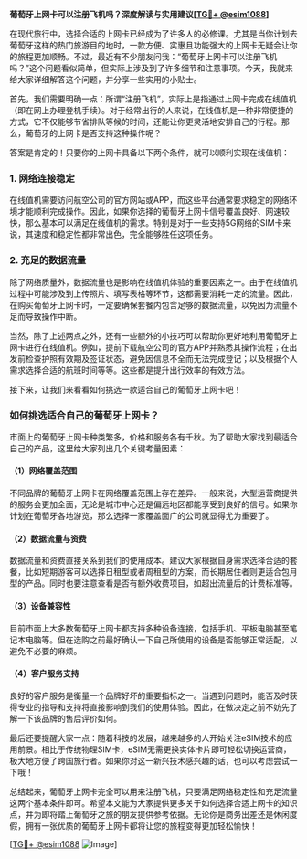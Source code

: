 **葡萄牙上网卡可以注册飞机吗？深度解读与实用建议[[TG💪+ @esim1088](https://t.me/s/esim1088)]**

在现代旅行中，选择合适的上网卡已经成为了许多人的必修课。尤其是当你计划去葡萄牙这样的热门旅游目的地时，一款方便、实惠且功能强大的上网卡无疑会让你的旅程更加顺畅。不过，最近有不少朋友问我：“葡萄牙上网卡可以注册飞机吗？”这个问题看似简单，但实际上涉及到了许多细节和注意事项。今天，我就来给大家详细解答这个问题，并分享一些实用的小贴士。

首先，我们需要明确一点：所谓“注册飞机”，实际上是指通过上网卡完成在线值机（即在网上办理登机手续）。对于经常出行的人来说，在线值机是一种非常便捷的方式，它不仅能够节省排队等候的时间，还能让你更灵活地安排自己的行程。那么，葡萄牙的上网卡是否支持这种操作呢？

答案是肯定的！只要你的上网卡具备以下两个条件，就可以顺利实现在线值机：

### 1. 网络连接稳定

在线值机需要访问航空公司的官方网站或APP，而这些平台通常要求稳定的网络环境才能顺利完成操作。因此，如果你选择的葡萄牙上网卡信号覆盖良好、网速较快，那么基本可以满足在线值机的需求。特别是对于一些支持5G网络的SIM卡来说，其速度和稳定性都非常出色，完全能够胜任这项任务。

### 2. 充足的数据流量

除了网络质量外，数据流量也是影响在线值机体验的重要因素之一。由于在线值机过程中可能涉及到上传照片、填写表格等环节，这都需要消耗一定的流量。因此，在购买葡萄牙上网卡时，一定要确保套餐内包含足够的数据流量，以免因为流量不足而导致操作中断。

当然，除了上述两点之外，还有一些额外的小技巧可以帮助你更好地利用葡萄牙上网卡进行在线值机。例如，提前下载航空公司的官方APP并熟悉其操作流程；在出发前检查护照有效期及签证状态，避免因信息不全而无法完成登记；以及根据个人需求选择合适的航班时间等等。这些都是提升出行效率的有效方法。

接下来，让我们来看看如何挑选一款适合自己的葡萄牙上网卡吧！

### 如何挑选适合自己的葡萄牙上网卡？

市面上的葡萄牙上网卡种类繁多，价格和服务各有千秋。为了帮助大家找到最适合自己的产品，这里给大家列出几个关键考量因素：

#### （1）网络覆盖范围

不同品牌的葡萄牙上网卡在网络覆盖范围上存在差异。一般来说，大型运营商提供的服务会更加全面，无论是城市中心还是偏远地区都能享受到良好的信号。如果你计划在葡萄牙各地游览，那么选择一家覆盖面广的公司就显得尤为重要了。

#### （2）数据流量与资费

数据流量和资费直接关系到我们的使用成本。建议大家根据自身需求选择合适的套餐，比如短期游客可以选择日租型或者周租型的方案，而长期居住者则更适合包月型的产品。同时也要注意查看是否有额外收费项目，如超出流量后的计费标准等。

#### （3）设备兼容性

目前市面上大多数葡萄牙上网卡都支持多种设备连接，包括手机、平板电脑甚至笔记本电脑等。但在选购之前最好确认一下自己所使用的设备是否能够正常适配，以避免不必要的麻烦。

#### （4）客户服务支持

良好的客户服务是衡量一个品牌好坏的重要指标之一。当遇到问题时，能否及时获得专业的指导和支持将直接影响到我们的使用体验。因此，在做决定之前不妨先了解一下该品牌的售后评价如何。

最后还要提醒大家一点：随着科技的发展，越来越多的人开始关注eSIM技术的应用前景。相比于传统物理SIM卡，eSIM无需更换实体卡片即可轻松切换运营商，极大地方便了跨国旅行者。如果你对这一新兴技术感兴趣的话，也可以考虑尝试一下哦！

总结起来，葡萄牙上网卡完全可以用来注册飞机，只要满足网络稳定性和充足流量这两个基本条件即可。希望本文能为大家提供更多关于如何选择合适上网卡的知识点，并为即将踏上葡萄牙之旅的朋友提供参考依据。无论你是商务出差还是休闲度假，拥有一张优质的葡萄牙上网卡都将让您的旅程变得更加轻松愉快！

[[TG💪+ @esim1088](https://t.me/s/esim1088) ![Image](https://i.postimg.cc/4NQfJmqS/Snipaste-2025-05-13-00-14-12.png)]